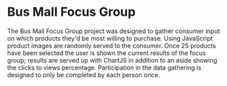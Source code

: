 # Bus Mall Focus Group

The Bus Mall Focus Group project was designed to gather consumer input on which products they'd be most willing to purchase. Using JavaScript product images are randomly served to the consumer. Once 25 products have been selected the user is shown the current results of the focus group; results are served up with ChartJS in addition to an aside showing the clicks to views percentage. Participation in the data gathering is designed to only be completed by each person once.
